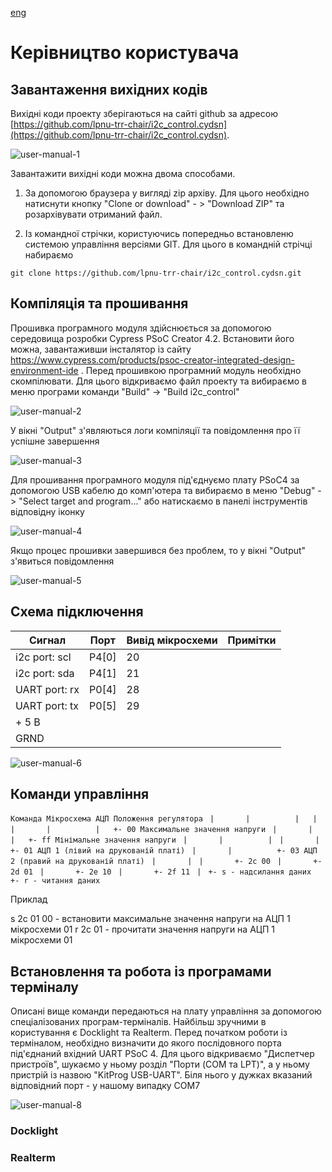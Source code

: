 [eng](README-ENG.mg)

# Керівництво користувача #

## Завантаження вихідних кодів ##
Вихідні коди проекту зберігаються на сайті github за адресою [https://github.com/lpnu-trr-chair/i2c_control.cydsn](https://github.com/lpnu-trr-chair/i2c_control.cydsn). 

![user-manual-1](pic\user-manual-1.jpg)

Завантажити вихідні коди можна двома способами.

1. За допомогою браузера у вигляді zip архіву. Для цього необхідно натиснути кнопку "Clone or download" - > "Download ZIP" та розархівувати отриманий файл.

2. Із командної стрічки, користуючись попередньо встановленю системою управління версіями GIT. Для цього в командній стрічці набираємо

`git clone https://github.com/lpnu-trr-chair/i2c_control.cydsn.git`



## Компіляція та прошивання ##
Прошивка програмного модуля здійснюється за допомогою середовища розробки Cypress PSoC Creator 4.2. Встановити його можна, завантаживши інсталятор із сайту  https://www.cypress.com/products/psoc-creator-integrated-design-environment-ide . Перед прошивкою програмний модуль необхідно скомпілювати.  Для цього відкриваємо файл проекту та  вибираємо в меню програми команди "Build" -> "Build i2c_control"

![user-manual-2](pic\user-manual-2.jpg)

У вікні "Output" з'являються логи компіляції та повідомлення про її успішне завершення

![user-manual-3](pic\user-manual-3.jpg)

Для прошивання програмного модуля під'єднуємо плату PSoC4 за допомогою USB кабелю до комп'ютера та вибираємо в меню "Debug" -> "Select target and program..." або натискаємо в панелі інструментів відповідну іконку

![user-manual-4](pic\user-manual-4.jpg)

Якщо процес прошивки завершився без проблем, то у вікні "Output" з'явиться повідомлення

![user-manual-5](pic\user-manual-5.jpg)



## Схема підключення ##

| Сигнал        | Порт  | Вивід мікросхеми | Примітки |
| ------------- | ----- | ---------------- | -------- |
| i2c port: scl | P4[0] | 20               |          |
| i2c port: sda | P4[1] | 21               |          |
| UART port: rx | P0[4] | 28               |          |
| UART port: tx | P0[5] | 29               |          |
| + 5 B         |       |                  |          |
| GRND          |       |                  |          |

![user-manual-6](pic\user-manual-6.jpg)

## Команди управління ##

`Команда Мікросхема АЦП Положення регулятора`
` |       |          |   |`
` |       |          |   +- 00 Максимальне значення напруги` 
` |       |          |   +- ff Мінімальне значення напруги`
` |       |          |`
` |       |          +- 01 АЦП 1 (лівий на друкованій платі)` 
` |       |          +- 03 АЦП 2 (правий на друкованій платі)` 
` |       |`
` |       +- 2c 00`
` |       +- 2d 01`
` |       +- 2e 10`
` |       +- 2f 11`
` |`
` +- s - надсилання даних`
` +- r - читання даних`

 Приклад

 s 2c 01 00 - встановити максимальне значення напруги на АЦП 1 мікросхеми 01 
 r 2c 01 - прочитати значення напруги на АЦП 1 мікросхеми 01 

## Встановлення та робота із програмами терміналу ##

Описані вище команди передаються на плату управління за допомогою спеціалізованих програм-терміналів. Найбільш зручними в користування є Docklight та Realterm. Перед початком роботи із терміналом, необхідно визначити до якого послідовного порта під'єднаний вхідний UART PSoC 4. Для цього відкриваємо "Диспетчер пристроїв", шукаємо у ньому розділ "Порти (COM та LPT)", а у ньому пристрій із назвою "KitProg USB-UART". Біля нього у дужках вказаний відповідний порт - у нашому випадку COM7

![user-manual-8](pic\user-manual-8.jpg)

### Docklight ###


### Realterm ###


### 
